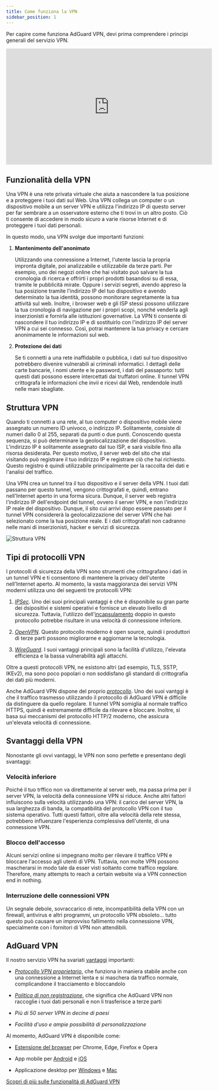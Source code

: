 ```yaml
---
title: Come funziona la VPN
sidebar_position: 1
---
```


Per capire come funziona AdGuard VPN, devi prima comprendere i principi generali del servizio VPN.

<iframe width="560" height="315" class="youtube-video" src="https://www.youtube-nocookie.com/embed/aOmkjgfSsIY" title="Lettore video di YouTube" frameborder="0" allow="accelerometer; autoplay; clipboard-write; encrypted-media; gyroscope; picture-in-picture" allowfullscreen></iframe>

## Funzionalità della VPN

Una VPN è una rete privata virtuale che aiuta a nascondere la tua posizione e a proteggere i tuoi dati sul Web. Una VPN collega un computer o un dispositivo mobile a un server VPN e utilizza l'indirizzo IP di questo server per far sembrare a un osservatore esterno che ti trovi in un altro posto. Ciò ti consente di accedere in modo sicuro a varie risorse Internet e di proteggere i tuoi dati personali.

In questo modo, una VPN svolge due importanti funzioni:

1. **Mantenimento dell'anonimato**

    Utilizzando una connessione a Internet, l'utente lascia la propria impronta digitale, poi analizzabile e utilizzabile da terze parti. Per esempio, uno dei negozi online che hai visitato può salvare la tua cronologia di ricerca e offrirti i propri prodotti basandosi su di essa, tramite le pubblicità mirate. Oppure i servizi segreti, avendo appreso la tua posizione tramite l'indirizzo IP del tuo dispositivo e avendo determinato la tua identità, possono monitorare segretamente la tua attività sul web. Inoltre, i browser web e gli ISP stessi possono utilizzare la tua cronologia di navigazione per i propri scopi, nonché venderla agli inserzionisti e fornirla alle istituzioni governative. La VPN ti consente di nascondere il tuo indirizzo IP e di sostituirlo con l'indirizzo IP del server VPN a cui sei connesso. Così, potrai mantenere la tua privacy e cercare anonimamente le informazioni sul web.

1. **Protezione dei dati**

    Se ti connetti a una rete inaffidabile o pubblica, i dati sul tuo dispositivo potrebbero divenire vulnerabili ai criminali informatici. I dettagli delle carte bancarie, i nomi utente e le password, i dati del passaporto: tutti questi dati possono essere intercettati dai truffatori online. Il tunnel VPN crittografa le informazioni che invii e ricevi dal Web, rendendole inutli nelle mani sbagliate.

## Struttura VPN

Quando ti connetti a una rete, al tuo computer o dispositivo mobile viene assegnato un numero ID univoco, o indirizzo IP. Solitamente, consiste di numeri dallo 0 al 255, separati da punti o due punti. Conoscendo questa sequenza, si può determinare la geolocalizzazione del dispositivo. L'indirizzo IP è solitamente assegnato dal tuo ISP, e sarà visibile fino alla risorsa desiderata. Per questo motivo, il server web del sito che stai visitando può registrare il tuo indirizzo IP e registrare ciò che hai richiesto. Questo registro è quindi utilizzabile principalmente per la raccolta dei dati e l'analisi del traffico.

Una VPN crea un tunnel tra il tuo dispositivo e il server della VPN. I tuoi dati passano per questo tunnel, vengono crittografati e, quindi, entrano nell'Internet aperto in una forma sicura. Dunque, il server web registra l'indirizzo IP dell'endpoint del tunnel, ovvero il server VPN, e non l'indirizzo IP reale del dispositivo. Dunque, il sito cui arrivi dopo essere passato per il tunnel VPN considererà la geolocalizzazione del server VPN che hai selezionato come la tua posizione reale. E i dati crittografati non cadranno nelle mani di inserzionisti, hacker e servizi di sicurezza.

![Struttura VPN](https://cdn.adguardvpn.com/public/Adguard/Website/Images/seo/en/how_vpn_3.jpg)

## Tipi di protocolli VPN

I protocolli di sicurezza della VPN sono strumenti che crittografano i dati in un tunnel VPN e ti consentono di mantenere la privacy dell'utente nell'Internet aperto. Al momento, la vasta maggioranza dei servizi VPN moderni utilizza uno dei seguenti tre protocolli VPN:

1. [*IPSec*](https://en.wikipedia.org/wiki/IPsec). Uno dei suoi principali vantaggi è che è disponibile su gran parte dei dsipositivi e sistemi operativi e fornisce un elevato livello di sicurezza. Tuttavia, l'utilizzo dell'[incapsulamento](https://en.wikipedia.org/wiki/Encapsulation_(networking)) doppio in questo protocollo potrebbe risultare in una velocità di connessione inferiore.

1. [*OpenVPN*](https://en.wikipedia.org/wiki/OpenVPN). Questo protocollo moderno è open source, quindi i produttori di terze parti possono migliorarne e aggiornarne la tecnologia.

1. [*WireGuard*](https://en.wikipedia.org/wiki/WireGuard). I suoi vantaggi principali sono la facilità d'utilizzo, l'elevata efficienza e la bassa vulnerabilità agli attacchi.

Oltre a questi protocolli VPN, ne esistono altri (ad esempio, TLS, SSTP, IKEv2), ma sono poco popolari o non soddisfano gli standard di crittografia dei dati più moderni.

Anche AdGuard VPN dispone del proprio [*protocollo*](/general/adguard-vpn-protocol). Uno dei suoi vantggi è che il traffico trasmesso utilizzando il protocollo di AdGuard VPN è difficile da distinguere da quello regolare. Il tunnel VPN somiglia al normale traffico HTTPS, quindi è estremamente difficile da rilevare e bloccare. Inoltre, si basa sui meccanismi del protocollo HTTP/2 moderno, che assicura un'elevata velocità di connessione.

## Svantaggi della VPN

Nonostante gli ovvi vantaggi, le VPN non sono perfette e presentano degli svantaggi:

### Velocità inferiore

Poiché il tuo trffico non va direttamente al server web, ma passa prima per il server VPN, la velocità della connessione VPN si riduce. Anche altri fattori influiscono sulla velocità utilizzando una VPN: il carico del server VPN, la sua larghezza di banda, la compatibilità del protocollo VPN con il tuo sistema operativo. Tutti questi fattori, oltre alla velocità della rete stessa, potrebbero influenzare l'esperienza complessiva dell'utente, di una connessione VPN.

### Blocco dell'accesso

Alcuni servizi online si impegnano molto per rilevare il traffico VPN e bloccare l'accesso agli utenti di VPN. Tuttavia, non molte VPN possono mascherarsi in modo tale da esser visti soltanto come traffico regolare. Therefore, many attempts to reach a certain website via a VPN connection end in nothing.

### Interruzione delle connessioni VPN

Un segnale debole, sovraccarico di rete, incompatibilità della VPN con un firewall, antivirus e altri programmi, un protocollo VPN obsoleto... tutto questo può causare un improvviso fallimento nella connessione VPN, specialmente con i fornitori di VPN non attendibili.

## AdGuard VPN

Il nostro servizio VPN ha svariati [vantaggi](/general/why-adguard-vpn) importanti:

- [*Protocollo VPN proprietario*](/general/adguard-vpn-protocol), che funziona in maniera stabile anche con una connessione a Internet lenta e si maschera da traffico normale, complicandone il tracciamento e bloccandolo

- [*Politica di non registrazione*](https://adguard-vpn.com/privacy.html), che significa che AdGuard VPN non raccoglie i tuoi dati personali e non li trasferisce a terze parti

- *Più di 50 server VPN in decine di paesi*

- *Facilità d'uso e ampie possibilità di personalizzazione*

Al momento, AdGuard VPN è disponibile come:

- [Estensione del browser](/adguard-vpn-browser-extension/overview) per Chrome, Edge, Firefox e Opera

- App mobile per [Android](/adguard-vpn-for-android/overview) e [iOS](/adguard-vpn-for-ios/overview)

- Applicazione desktop per [Windows](/adguard-vpn-for-windows/overview) e [Mac](/adguard-vpn-for-mac/overview)

[Scopri di più sulle funzionalità di AdGuard VPN](https://adguard-vpn.com/welcome.html)
